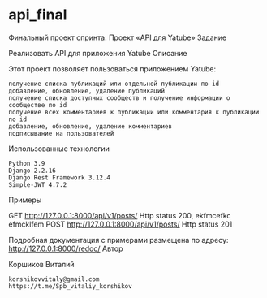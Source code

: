 # api_final
Финальный проект спринта: Проект «API для Yatube»
Задание

Реализовать API для приложения Yatube
Описание

Этот проект позволяет пользоваться приложением Yatube:

    получение списка публикаций или отдельной публикации по id
    добавление, обновление, удаление публикаций
    получение списка доступных сообществ и получение информации о сообществе по id
    получение всех комментариев к публикации или комментария к публикации по id
    добавление, обновление, удаление комментариев
    подписывание на пользователей

Использованные технологии

    Python 3.9
    Django 2.2.16
    Django Rest Framework 3.12.4
    Simple-JWT 4.7.2


Примеры

GET http://127.0.0.1:8000/api/v1/posts/  Http status 200,
    ekfmcefkc
    efmcklfem
POST http://127.0.0.1:8000/api/v1/posts/ Http status 201

Подробная документация с примерами размещена по адресу: http://127.0.0.1:8000/redoc/
Автор

Коршиков Виталий

    korshikovvitaly@gmail.com
    https://t.me/Spb_vitaliy_korshikov
